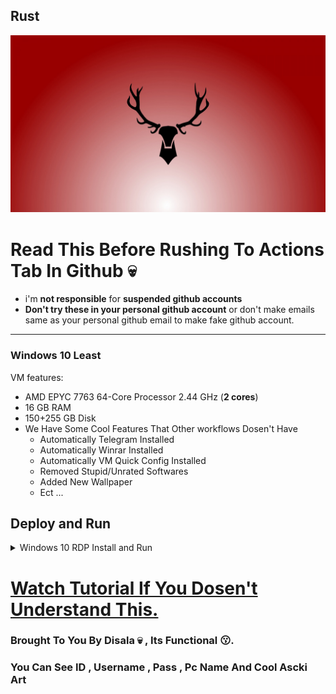 ## Rust

![.](spec.png)

# Read This Before Rushing To Actions Tab In Github 💀

* i'm **not responsible** for **suspended github accounts**
* **Don't try these in your personal github account** or don't make emails same as your personal github email to make fake github account.
---
### Windows 10 Least

VM features:
* AMD EPYC 7763 64-Core Processor 2.44 GHz (**2 cores**)
* 16 GB RAM
* 150+255 GB Disk
* We Have Some Cool Features That Other workflows Dosen't Have
  - Automatically Telegram Installed
  - Automatically Winrar Installed
  - Automatically VM Quick Config Installed
  - Removed Stupid/Unrated Softwares
  - Added New Wallpaper
  - Ect ...

## Deploy and Run

<details>
    <summary>Windows 10 RDP Install and Run</summary>
<br>
    
* Just **Download The Workflow** from **Release**.

* **Open Workflow** in **NotePad and Copy All** (**Ctrl+A & Ctrl+C**).
    
* **Create new Repo in Github.**

* Go to **Actions** Tab , Click **set up a workflow yourself**.

* **Paste (Ctrl+V) that copied workflow code** & click **Commit changes**...
    
* Now go to **Actions** Tab and **select workflow**.

* Click **Run Workflow** button on the left of **This workflow has a workflow_dispatch event trigger** line.

* Click the **Run** and Click **Start Building** & **Wait few minutes**.

* **Download & Install RustDesk Application** On Your Device **([Android/Windows/Linux/Macos](https://github.com/rustdesk/rustdesk/releases))**

* **Copy the RustDesk ID & Paste** it in your RustDesk **Enter Remote ID** Place & **Hit Enter** .

* **Copy RustDesk Password from The Run** & **Paste it** & **Hit Enter**.

* **Enjoy!**

</details>

# [Watch Tutorial If You Dosen't Understand This.](https://youtu.be/u3hHCQPACmY?si=3zFXwHd5snYIScov)

### Brought To You By Disala 💀 , Its Functional 😗.
### You Can See ID , Username , Pass , Pc Name And Cool Ascki Art 